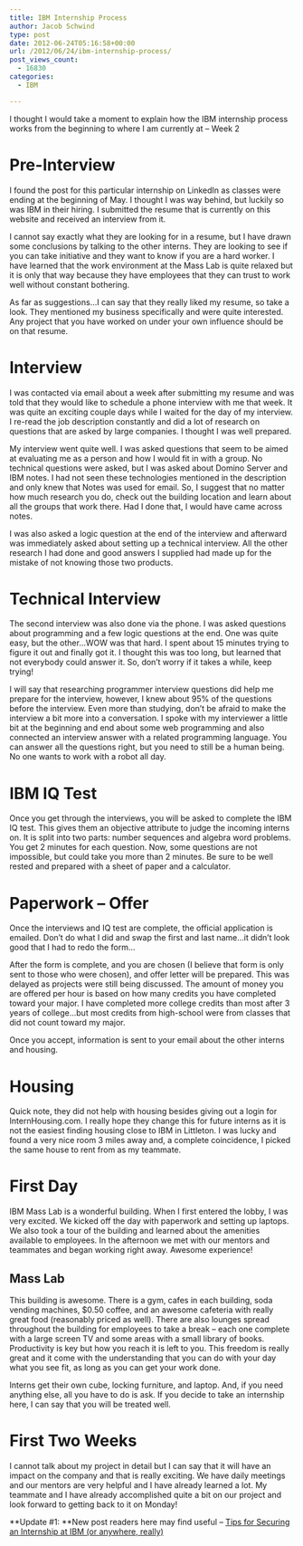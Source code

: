 ```yaml
---
title: IBM Internship Process
author: Jacob Schwind
type: post
date: 2012-06-24T05:16:58+00:00
url: /2012/06/24/ibm-internship-process/
post_views_count:
  - 16830
categories:
  - IBM

---
```

I thought I would take a moment to explain how the IBM internship process works from the beginning to where I am currently at &#8211; Week 2

# Pre-Interview

I found the post for this particular internship on LinkedIn as classes were ending at the beginning of May. I thought I was way behind, but luckily so was IBM in their hiring. I submitted the resume that is currently on this website and received an interview from it.

I cannot say exactly what they are looking for in a resume, but I have drawn some conclusions by talking to the other interns. They are looking to see if you can take initiative and they want to know if you are a hard worker. I have learned that the work environment at the Mass Lab is quite relaxed but it is only that way because they have employees that they can trust to work well without constant bothering.

As far as suggestions&#8230;I can say that they really liked my resume, so take a look. They mentioned my business specifically and were quite interested. Any project that you have worked on under your own influence should be on that resume.

# Interview

I was contacted via email about a week after submitting my resume and was told that they would like to schedule a phone interview with me that week. It was quite an exciting couple days while I waited for the day of my interview. I re-read the job description constantly and did a lot of research on questions that are asked by large companies. I thought I was well prepared.
  
<!--more-->


  
My interview went quite well. I was asked questions that seem to be aimed at evaluating me as a person and how I would fit in with a group. No technical questions were asked, but I was asked about Domino Server and IBM notes. I had not seen these technologies mentioned in the description and only knew that Notes was used for email. So, I suggest that no matter how much research you do, check out the building location and learn about all the groups that work there. Had I done that, I would have came across notes.

I was also asked a logic question at the end of the interview and afterward was immediately asked about setting up a technical interview. All the other research I had done and good answers I supplied had made up for the mistake of not knowing those two products.

# Technical Interview

The second interview was also done via the phone. I was asked questions about programming and a few logic questions at the end. One was quite easy, but the other&#8230;WOW was that hard. I spent about 15 minutes trying to figure it out and finally got it. I thought this was too long, but learned that not everybody could answer it. So, don&#8217;t worry if it takes a while, keep trying!

I will say that researching programmer interview questions did help me prepare for the interview, however, I knew about 95% of the questions before the interview. Even more than studying, don&#8217;t be afraid to make the interview a bit more into a conversation. I spoke with my interviewer a little bit at the beginning and end about some web programming and also connected an interview answer with a related programming language. You can answer all the questions right, but you need to still be a human being. No one wants to work with a robot all day.

# IBM IQ Test

Once you get through the interviews, you will be asked to complete the IBM IQ test. This gives them an objective attribute to judge the incoming interns on. It is split into two parts: number sequences and algebra word problems. You get 2 minutes for each question. Now, some questions are not impossible, but could take you more than 2 minutes. Be sure to be well rested and prepared with a sheet of paper and a calculator.

# Paperwork &#8211; Offer

Once the interviews and IQ test are complete, the official application is emailed. Don&#8217;t do what I did and swap the first and last name&#8230;it didn&#8217;t look good that I had to redo the form&#8230;

After the form is complete, and you are chosen (I believe that form is only sent to those who were chosen), and offer letter will be prepared. This was delayed as projects were still being discussed. The amount of money you are offered per hour is based on how many credits you have completed toward your major. I have completed more college credits than most after 3 years of college&#8230;but most credits from high-school were from classes that did not count toward my major.

Once you accept, information is sent to your email about the other interns and housing.

# Housing

Quick note, they did not help with housing besides giving out a login for InternHousing.com. I really hope they change this for future interns as it is not the easiest finding housing close to IBM in Littleton. I was lucky and found a very nice room 3 miles away and, a complete coincidence, I picked the same house to rent from as my teammate.

# First Day

IBM Mass Lab is a wonderful building. When I first entered the lobby, I was very excited. We kicked off the day with paperwork and setting up laptops. We also took a tour of the building and learned about the amenities available to employees. In the afternoon we met with our mentors and teammates and began working right away. Awesome experience!

## Mass Lab

This building is awesome. There is a gym, cafes in each building, soda vending machines, $0.50 coffee, and an awesome cafeteria with really great food (reasonably priced as well). There are also lounges spread throughout the building for employees to take a break &#8211; each one complete with a large screen TV and some areas with a small library of books. Productivity is key but how you reach it is left to you. This freedom is really great and it come with the understanding that you can do with your day what you see fit, as long as you can get your work done.

Interns get their own cube, locking furniture, and laptop. And, if you need anything else, all you have to do is ask. If you decide to take an internship here, I can say that you will be treated well.

# First Two Weeks

I cannot talk about my project in detail but I can say that it will have an impact on the company and that is really exciting. We have daily meetings and our mentors are very helpful and I have already learned a lot. My teammate and I have already accomplished quite a bit on our project and look forward to getting back to it on Monday!

**Update #1: **New post readers here may find useful &#8211; [Tips for Securing an Internship at IBM (or anywhere, really)][1]

 [1]: https://www.jacobx1.com/2014/03/23/tips-for-securing-an-internship-at-ibm-or-anywhere-really/ "Tips for Securing an Internship at IBM (or anywhere, really)"